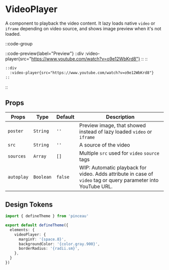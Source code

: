 # VideoPlayer

A component to playback the video content. It lazy loads native `video` or `iframe` depending on video source, and shows image preview when it's not loaded.

::code-group

  ::code-preview{label="Preview"}
    ::div
      :video-player{src="https://www.youtube.com/watch?v=o9e12WbKrd8"}
    ::
  ::

  ```md [MDC]
  ::div
    :video-player{src="https://www.youtube.com/watch?v=o9e12WbKrd8"}
  ::
  ```

::

## Props

| **Props** | **Type** | **Default** | **Description** |
|--|--|--|--|
| `poster` | `String` | `''` | Preview image, that showed instead of lazy loaded `video` or `iframe` |
| `src` | `String` | `''` | A source of the video |
| `sources` | `Array` | `[]` | Multiple `src` used for `video` `source` tags |
| `autoplay` | `Boolean` | `false` | WIP: Automatic playback for video. Adds attribute in case of `video` tag or query parameter into YouTube URL. |

## Design Tokens

```ts [tokens.config.ts]
import { defineTheme } from 'pinceau'

export default defineTheme({
  elements: {
    videoPlayer: {
      marginY: '{space.8}',
      backgroundColor: '{color.gray.900}',
      borderRadius: '{radii.sm}',
    },
  }
})
```
